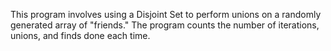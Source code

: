 This program involves using a Disjoint Set to perform unions on a randomly generated array of "friends." The program counts the number of iterations, unions, and finds done each time. 
